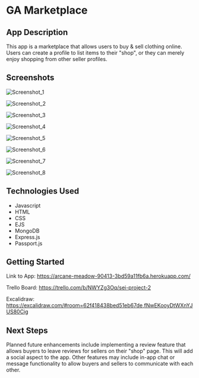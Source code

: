 # GA Marketplace

## App Description
This app is a marketplace that allows users to buy & sell clothing online. Users can create a profile to list items to their "shop", or they can merely enjoy shopping from other seller profiles. 

## Screenshots
![Screenshot_1](screenshots/homepage.png)

![Screenshot_2](screenshots/user_profile.png)

![Screenshot_3](screenshots/add_product.png)

![Screenshot_4](screenshots/seller_shop.png)

![Screenshot_5](screenshots/all_products.png)

![Screenshot_6](screenshots/product_detail.png)

![Screenshot_7](screenshots/cart.png)

![Screenshot_8](screenshots/cart_checkout.png)


## Technologies Used
- Javascript
- HTML
- CSS
- EJS
- MongoDB
- Express.js
- Passport.js

## Getting Started
Link to App: https://arcane-meadow-90413-3bd59a11fb6a.herokuapp.com/

Trello Board: https://trello.com/b/NWYZg3Oq/sei-project-2

Excalidraw: https://excalidraw.com/#room=62f418438bed51eb67de,fNwEKooyDtWXnYJUS80Cig

## Next Steps
Planned future enhancements include implementing a review feature that allows buyers to leave reviews for sellers on their "shop" page. This will add a social aspect to the app. Other features may include in-app chat or message functionality to allow buyers and sellers to communicate with each other.
